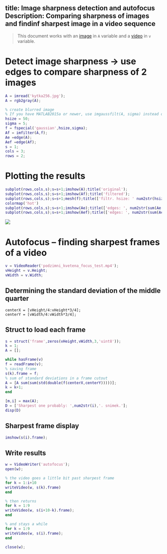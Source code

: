 title: Image sharpness detection and autofocus 
Description: Comparing sharpness of images and findinf sharpest image in a video sequence
---
>This document works with an [image](media/kytka256.jpg) in `A` variable and a [video](media/podzimni_kvetena_focus_test.mp4) in `v` variable.
# Detect image sharpness -> use edges to compare sharpness of 2 images
``` matlab
A = imread('kytka256.jpg');
A = rgb2gray(A);

% create blurred image
% If you have MATLAB2015a or newer, use imgaussfilt(A, sigma) instead of fspecial() and imfilter().
hsize = 50; 
sigma = 5;
f = fspecial('gaussian',hsize,sigma);
Af = imfilter(A,f);
Ae =edge(A);
Aef =edge(Af);
s = 1;
cols = 3;
rows = 2;
```
# Plotting the results
``` matlab
subplot(rows,cols,s);s=s+1;imshow(A);title('original');
subplot(rows,cols,s);s=s+1;imshow(Af);title('filtered');
subplot(rows,cols,s);s=s+1;mesh(f);title(['filtr. hsize: ' num2str(hsize),', sigma: ' num2str(sigma)]);
colormap('hot')
subplot(rows,cols,s);s=s+1;imshow(Ae);title(['edges: ', num2str(sum(Ae(:))), ' px' ]);
subplot(rows,cols,s);s=s+1;imshow(Aef);title(['edges: ', num2str(sum(Aef(:))), ' px' ]);
```
![](media/kytka1_gauss_autofocus.png)

# Autofocus – finding sharpest frames of a video
``` matlab
v = VideoReader('podzimni_kvetena_focus_test.mp4');
vHeight = v.Height;
vWidth = v.Width;
```
## Determining the standard deviation of the middle quarter
```
centerX = [vHeight/4:vHeight*3/4];
centerY = [vWidth/4:vWidth*3/4];
```
## Struct to load each frame
``` matlab
s = struct('frame',zeros(vHeight,vWidth,3,'uint8'));
k = 1;
A = [];

while hasFrame(v)
f = readFrame(v);
% saving frame
s(k).frame = f;
% sum of standard deviations in a frame cutout
A = [A sum(sum(std(double(f(centerX,centerY)))))];
k = k+1;
end

[m,i] = max(A);
D = ['Sharpest one probably: ',num2str(i),'. snimek.'];
disp(D)
```
## Sharpest frame display
```matlab
imshow(s(i).frame);
```
## Write results 
``` matlab
w = VideoWriter('autofocus');
open(w);

% the video goes a little bit past sharpest frame
for k = 1:i+10
writeVideo(w, s(k).frame)
end

% then returns
for k = 1:9
writeVideo(w, s(i+10-k).frame);
end

% and stays a while
for k = 1:9
writeVideo(w, s(i).frame);
end

close(w); 
```

